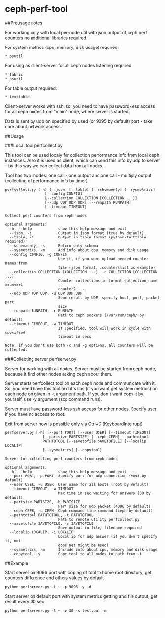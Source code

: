 # ceph-perf-tool

##Preusage notes

For working only with local per-node util with json output of ceph perf counters no additional libraries required.  

For system metrics (cpu, memory, disk usage) required:

    * psutil

For using as client-server for all ceph nodes listening required:

    * fabric
    * psutil

For table output required:

    * texttable

Client-server works with ssh, so, you need to have password-less access for all ceph nodes from "main" node, where server is started.

Data is sent by udp on specified by used (or 9095 by default) port - take care about network access.

##Usage

###Local tool perfcollect.py

This tool can be used localy for collection performance info from local ceph instances. Also it is used as client, which can send this info by udp to server - by this way we can collect data from all nodes.

Tool has two modes: one call - one output and one call - multiply output (collecting of performance info by timer)

    perfcollect.py [-h] [--json] [--table] [--schemaonly] [--sysmetrics]
                      [--config CONFIG]
                      [--collection COLLECTION [COLLECTION ...]]
                      [--udp UDP UDP UDP] [--runpath RUNPATH]
                      [--timeout TIMEOUT]

    Collect perf counters from ceph nodes

    optional arguments:
      -h, --help            show this help message and exit
      --json, -j            Output in json format (true by default)
      --table, -t           Output in table format (python-texttable required)
      --schemaonly, -s      Return only schema
      --sysmetrics, -m      Add info about cpu, memory and disk usage
      --config CONFIG, -g CONFIG
                            Use it, if you want upload needed counter names from
                            file (json format, .counterslist as example)
      --collection COLLECTION [COLLECTION ...], -c COLLECTION [COLLECTION ...]
                            Counter collections in format collection_name counter1
                            counter2 ...
      --udp UDP UDP UDP, -u UDP UDP UDP
                            Send result by UDP, specify host, port, packet part
                            size
      --runpath RUNPATH, -r RUNPATH
                            Path to ceph sockets (/var/run/ceph/ by default)
      --timeout TIMEOUT, -w TIMEOUT
                            If specified, tool will work in cycle with specified
                            timeout in secs

    Note, if you don't use both -c and -g options, all counters will be collected.


###Collecting server perfserver.py

Server for working with all nodes. Server must be started from ceph node, because it find other nodes asking ceph about them.

Server starts perfcollect tool on each ceph node and communicate with it. So, you need have this tool and it's libs (if you want get system metrics) on each node on given in -t argument path. If you don't want copy it by yourself, use -y argument (scp command runs).

Server must have password-less ssh access for other nodes. Specify user, if you have no access to root.

Exit from server now is possible only via Ctrl+C (KeyboardInterrupt)

    perfserver.py [-h] [--port PORT] [--user USER] [--timeout TIMEOUT]
                     [--partsize PARTSIZE] [--ceph CEPH] --pathtotool
                     PATHTOTOOL [--savetofile SAVETOFILE] [--localip LOCALIP]
                     [--sysmetrics] [--copytool]

    Server for collecting perf counters from ceph nodes

    optional arguments:
      -h, --help            show this help message and exit
      --port PORT, -p PORT  Specify port for udp connection (9095 by default)
      --user USER, -u USER  User name for all hosts (root by default)
      --timeout TIMEOUT, -w TIMEOUT
                            Max time in sec waiting for answers (30 by default)
      --partsize PARTSIZE, -b PARTSIZE
                            Part size for udp packet (4096 by default)
      --ceph CEPH, -c CEPH  Ceph command line command (ceph by default)
      --pathtotool PATHTOTOOL, -t PATHTOTOOL
                            Path to remote utility perfcollect.py
      --savetofile SAVETOFILE, -s SAVETOFILE
                            Save output in file, filename required
      --localip LOCALIP, -i LOCALIP
                            Local ip for udp answer (if you don't specify it, not
                            good net might be used)
      --sysmetrics, -m      Include info about cpu, memory and disk usage
      --copytool, -y        Copy tool to all nodes to path from -t



##Example

Start server on 9096 port with coping of tool to home root directory, get counters difference and others values by default

    python perfserver.py -t ~ -p 9096 -y -d

Start server on default port with system metrics getting and file output, get result every 30 sec

    python perfserver.py -t ~ -w 30 -s test.out -m

